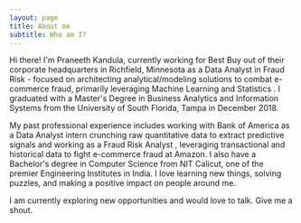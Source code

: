 ```yaml
---
layout: page
title: About me
subtitle: Who am I?
---
```


Hi there! I'm Praneeth Kandula, currently working for Best Buy out of their corporate headquarters in Richfield, Minnesota as a Data Analyst in Fraud Risk - focused on architecting analytical/modeling solutions to combat e-commerce fraud, primarily leveraging Machine Learning and Statistics . I graduated with a Master's Degree in Business Analytics and Information Systems from the University of South Florida, Tampa in December 2018.

My past professional experience includes working with Bank of America as a Data Analyst intern crunching raw quantitative data to extract predictive signals and working as a Fraud Risk Analyst , leveraging transactional and historical data to fight e-commerce fraud at Amazon. I also have a Bachelor's degree in Computer Science from NIT Calicut, one of the premier Engineering Institutes in India. I love learning new things, solving puzzles, and making a positive impact on people around me.

I am currently exploring new opportunities and would love to talk. Give me a shout.
